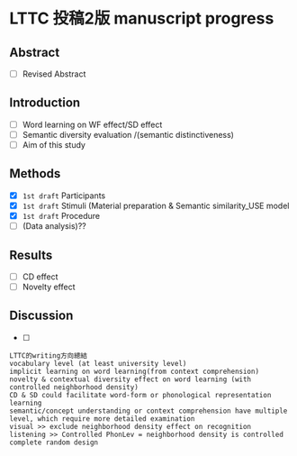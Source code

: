 # LTTC 投稿2版 manuscript progress
## Abstract
- [ ] Revised Abstract

## Introduction
- [ ] Word learning on WF effect/SD effect
- [ ] Semantic diversity evaluation /(semantic distinctiveness)
- [ ] Aim of this study

## Methods
- [x] `1st draft` Participants
- [x] `1st draft` Stimuli (Material preparation & Semantic similarity_USE model
- [x] `1st draft` Procedure
- [ ] (Data analysis)??

## Results
- [ ] CD effect
- [ ] Novelty effect

## Discussion
- [ ] 


```
LTTC的writing方向總結
vocabulary level (at least university level)
implicit learning on word learning(from context comprehension)
novelty & contextual diversity effect on word learning (with controlled neighborhood density)
CD & SD could facilitate word-form or phonological representation learning
semantic/concept understanding or context comprehension have multiple level, which require more detailed examination
visual >> exclude neighborhood density effect on recognition
listening >> Controlled PhonLev = neighborhood density is controlled 
complete random design
```

